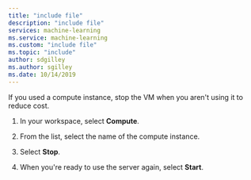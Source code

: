 ```yaml
---
title: "include file"
description: "include file"
services: machine-learning
ms.service: machine-learning
ms.custom: "include file"
ms.topic: "include"
author: sdgilley
ms.author: sgilley
ms.date: 10/14/2019
---
```


If you used a compute instance, stop the VM when you aren't using it to reduce cost.

1. In your workspace, select **Compute**.

1. From the list, select the name of the compute instance.

1. Select **Stop**.

1. When you're ready to use the server again, select **Start**.
